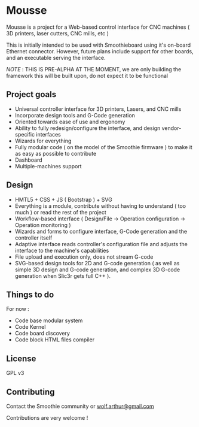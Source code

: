 Mousse
======

Mousse is a project for a Web-based control interface for CNC machines ( 3D printers, laser cutters, CNC mills, etc )

This is initially intended to be used with Smoothieboard using it's on-board Ethernet connector. However, future plans include support for other boards, and an executable serving the interface.

*NOTE* : THIS IS PRE-ALPHA AT THE MOMENT, we are only building the framework this will be built upon, do not expect it to be functional 

## Project goals

* Universal controller interface for 3D printers, Lasers, and CNC mills
* Incorporate design tools and G-Code generation
* Oriented towards ease of use and ergonomy
* Ability to fully redesign/configure the interface, and design vendor-specific interfaces
* Wizards for everything
* Fully modular code ( on the model of the Smoothie firmware ) to make it as easy as possible to contribute
* Dashboard
* Multiple-machines support

## Design

* HMTL5 + CSS + JS ( Bootstrap ) + SVG
* Everything is a module, contribute without having to understand ( too much ) or read the rest of the project
* Workflow-based interface ( Design/File -> Operation configuration -> Operation monitoring )
* Wizards and forms to configure interface, G-Code generation and the controller itself
* Adaptive interface reads controller's configuration file and adjusts the interface to the machine's capabilities
* File upload and execution only, does not stream G-code
* SVG-based design tools for 2D and G-code generation ( as well as simple 3D design and G-code generation, and complex 3D G-code generation when Slic3r gets full C++ ).

## Things to do

For now : 

* Code base modular system
* Code Kernel
* Code board discovery
* Code block HTML files compiler

## License

GPL v3

## Contributing

Contact the Smoothie community or wolf.arthur@gmail.com

Contributions are very welcome !
